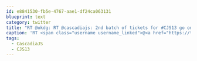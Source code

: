 ```yaml
---
id: e8841530-fb5e-4767-aae1-df24ca063131
blueprint: text
category: twitter
title: "RT @okdg: RT @cascadiajs: 2nd batch of tickets for #CJS13 go on sale at 10am PST. Friends don't let friends miss #CascadiaJS :) http://t.co…"
caption: 'RT <span class="username username_linked">@<a href="https://twitter.com/okdg" title="OKDG">okdg</a></span>: RT @cascadiajs: 2nd batch of tickets for <span class="hashtag hashtag_local">#<a href="http://tweettemp.darylchymko.ca/?tag=cjs13">CJS13</a> go on sale at 10am PST. Friends don''t let friends miss <span class="hashtag hashtag_local">#<a href="http://tweettemp.darylchymko.ca/?tag=cascadiajs">CascadiaJS</a> :) http://t.co…'
tags:
  - CascadiaJS
  - CJS13
---
```

